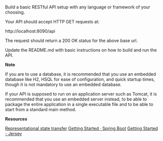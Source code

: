 Build a basic RESTful API setup with any language or framework of  your choosing.

Your API should accept HTTP GET requests at:

http://localhost:8090/api

The request should return a 200 OK status for the above base url.

Update the README.md with basic instructions on how to build and run the API. 

**Note**

If you are to use a database, it is recommended that you use an embedded database like H2, HSQL for ease of configuration, and quick startup times, though it is not mandatory to use an embedded database.

If your API is supposed to run on an application server such as Tomcat, it is recommended that you use an embedded server instead, to be able to package the entire application in a single executable file and to be able to start from a standard main method.


**Resources**

[Representational state transfer](https://en.wikipedia.org/wiki/Representational_state_transfer)
[Getting Started · Spring Boot](https://projects.spring.io/spring-boot/)
[Getting Started - Jersey](https://jersey.github.io/documentation/latest/getting-started.html)

